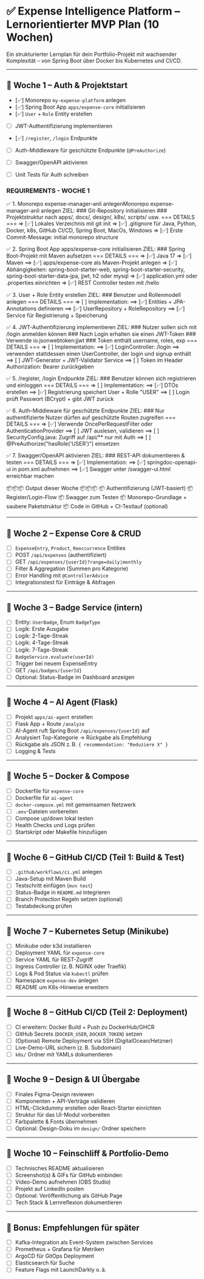 
# ✅ Expense Intelligence Platform – Lernorientierter MVP Plan (10 Wochen)

Ein strukturierter Lernplan für dein Portfolio-Projekt mit wachsender Komplexität – von Spring Boot über Docker bis Kubernetes und CI/CD.

---------------------------------------------------------------------------------------------------------------------------------------------------------

## 📅 Woche 1 – Auth & Projektstart

- [✅] Monorepo `my-expense-platform` anlegen
- [✅] Spring Boot App `apps/expense-core` initialisieren
- [✅] `User` + `Role` Entity erstellen
- [ ] JWT-Authentifizierung implementieren
- [✅] `/register`, `/login` Endpunkte
- [ ] Auth-Middleware für geschützte Endpunkte (`@PreAuthorize`)
- [ ] Swagger/OpenAPI aktivieren
- [ ] Unit Tests für Auth schreiben


### REQUIREMENTS - WOCHE 1 
✅ 1. Monorepo expense-manager-anli anlegenMonorepo expense-manager-anli anlegen
    ZIEL:
    ### Git-Repository initialisieren
    ### Projektstruktur nach apps/, docs/, design/, k8s/, scripts/ usw.
        === DETAILS ===
        => [✅] Lokales Verzeichnis mit git init
        => [✅] .gitignore für Java, Python, Docker, k8s, GitHub CI/CD, Spring Boot, MacOs, Windows
        => [✅] Erste Commit-Message: initial monorepo structure

✅ 2. Spring Boot App apps/expense-core initialisieren
    ZIEL:
    ### Spring Boot-Projekt mit Maven aufsetzen
    === DETAILS ===
        => [✅] Java 17
        => [✅] Maven
            ==> [✅] apps/expense-core als Maven-Projekt anlegen
        => [✅] Abhängigkeiten: spring-boot-starter-web, spring-boot-starter-security, spring-boot-starter-data-jpa, jjwt, h2 oder mysql
        => [✅] application.yml oder .properties einrichten
        => [✅] REST Controller testen mit /hello


 ✅ 3. User + Role Entity erstellen
    ZIEL:
    ### Benutzer und Rollenmodell anlegen
    === DETAILS ===
        => [ ] Implementation:
            ==> [✅] Entities + JPA-Annotations definieren
            ==> [✅] UserRepository + RoleRepository
            ==> [✅] Service für Registrierung + Speicherung

 ✅ 4. JWT-Authentifizierung implementieren
    ZIEL:
    ### Nutzer sollen sich mit /login anmelden können
    ### Nach Login erhalten sie einen JWT-Token
    ### Verwende io.jsonwebtoken:jjwt
    ### Token enthält username, roles, exp
    === DETAILS ===
    => [ ] Implementation:
        ==> [✅] LoginController: /login ==> verwenden stattdessen einen UserController, der login und signup enthält
        ==> [ ] JWT-Generator + JWT-Validator Service
        ==> [ ] Token im Header Authorization: Bearer <token> zurückgeben


 ✅ 5. /register, /login Endpunkte
    ZIEL:
    ### Benutzer können sich registrieren und einloggen
    === DETAILS ===
    => [ ] Implementation: 
        ==> [✅] DTOs erstellen
        ==> [✅] Registrierung speichert User + Rolle "USER"
        ==> [ ] Login prüft Passwort (BCrypt) + gibt JWT zurück

 ✅ 6. Auth-Middleware für geschützte Endpunkte
    ZIEL:
    ### Nur authentifizierte Nutzer dürfen auf geschützte Routen zugreifen
    === DETAILS ===
    => [✅] Verwende OncePerRequestFilter oder AuthenticationProvider
        ==> [ ] JWT auslesen, validieren
        ==> [ ] SecurityConfig.java: Zugriff auf /api/** nur mit Auth
        ==> [ ] @PreAuthorize("hasRole('USER')") einsetzen

 ✅ 7. Swagger/OpenAPI aktivieren
    ZIEL:
    ### REST-API dokumentieren & testen
    === DETAILS ===
    => [✅] Implementation:
        ==> [✅] springdoc-openapi-ui in pom.xml aufnehmen
        ==> [✅]  Swagger unter /swagger-ui.html erreichbar machen



 📦📦📦 Output dieser Woche 📦📦📦
    📦 Authentifizierung (JWT-basiert)
    📦 Register/Login-Flow
    📦 Swagger zum Testen
    📦 Monorepo-Grundlage + saubere Paketstruktur
    📦 Code in GitHub + CI-Testlauf (optional)
    
---------------------------------------------------------------------------------------------------------------------------------------------------------

## 📅 Woche 2 – Expense Core & CRUD

- [ ] `ExpenseEntry`, `Product`, `Reoccurrence` Entities
- [ ] POST `/api/expenses` (authentifiziert)
- [ ] GET `/api/expenses/{userId}?range=daily|monthly`
- [ ] Filter & Aggregation (Summen pro Kategorie)
- [ ] Error Handling mit `@ControllerAdvice`
- [ ] Integrationstest für Einträge & Abfragen

---------------------------------------------------------------------------------------------------------------------------------------------------------

## 📅 Woche 3 – Badge Service (intern)

- [ ] Entity: `UserBadge`, Enum `BadgeType`
- [ ] Logik: Erste Ausgabe
- [ ] Logik: 2-Tage-Streak
- [ ] Logik: 4-Tage-Streak
- [ ] Logik: 7-Tage-Streak
- [ ] `BadgeService.evaluate(userId)`
- [ ] Trigger bei neuem ExpenseEntry
- [ ] GET `/api/badges/{userId}`
- [ ] Optional: Status-Badge im Dashboard anzeigen

---------------------------------------------------------------------------------------------------------------------------------------------------------

## 📅 Woche 4 – AI Agent (Flask)

- [ ] Projekt `apps/ai-agent` erstellen
- [ ] Flask App + Route `/analyze`
- [ ] AI-Agent ruft Spring Boot `/api/expenses/{userId}` auf
- [ ] Analysiert Top-Kategorie → Rückgabe als Empfehlung
- [ ] Rückgabe als JSON z. B. `{ recommendation: "Reduziere X" }`
- [ ] Logging & Tests

---------------------------------------------------------------------------------------------------------------------------------------------------------

## 📅 Woche 5 – Docker & Compose

- [ ] Dockerfile für `expense-core`
- [ ] Dockerfile für `ai-agent`
- [ ] `docker-compose.yml` mit gemeinsamen Netzwerk
- [ ] `.env`-Dateien vorbereiten
- [ ] Compose up/down lokal testen
- [ ] Health Checks und Logs prüfen
- [ ] Startskript oder Makefile hinzufügen

---------------------------------------------------------------------------------------------------------------------------------------------------------

## 📅 Woche 6 – GitHub CI/CD (Teil 1: Build & Test)

- [ ] `.github/workflows/ci.yml` anlegen
- [ ] Java-Setup mit Maven Build
- [ ] Testschritt einfügen (`mvn test`)
- [ ] Status-Badge in `README.md` integrieren
- [ ] Branch Protection Regeln setzen (optional)
- [ ] Testabdeckung prüfen

---------------------------------------------------------------------------------------------------------------------------------------------------------

## 📅 Woche 7 – Kubernetes Setup (Minikube)

- [ ] Minikube oder k3d installieren
- [ ] Deployment YAML für `expense-core`
- [ ] Service YAML für REST-Zugriff
- [ ] Ingress Controller (z. B. NGINX oder Traefik)
- [ ] Logs & Pod Status via `kubectl` prüfen
- [ ] Namespace `expense-dev` anlegen
- [ ] README um K8s-Hinweise erweitern

---------------------------------------------------------------------------------------------------------------------------------------------------------

## 📅 Woche 8 – GitHub CI/CD (Teil 2: Deployment)

- [ ] CI erweitern: Docker Build + Push zu DockerHub/GHCR
- [ ] GitHub Secrets (`DOCKER_USER`, `DOCKER_TOKEN`) setzen
- [ ] (Optional) Remote Deployment via SSH (DigitalOcean/Hetzner)
- [ ] Live-Demo-URL sichern (z. B. Subdomain)
- [ ] `k8s/` Ordner mit YAMLs dokumentieren

---

## 📅 Woche 9 – Design & UI Übergabe

- [ ] Finales Figma-Design reviewen
- [ ] Komponenten + API-Verträge validieren
- [ ] HTML-Clickdummy erstellen oder React-Starter einrichten
- [ ] Struktur für das UI-Modul vorbereiten
- [ ] Farbpalette & Fonts übernehmen
- [ ] Optional: Design-Doku im `design/` Ordner speichern

---------------------------------------------------------------------------------------------------------------------------------------------------------

## 📅 Woche 10 – Feinschliff & Portfolio-Demo

- [ ] Technisches README aktualisieren
- [ ] Screenshot(s) & GIFs für GitHub einbinden
- [ ] Video-Demo aufnehmen (OBS Studio)
- [ ] Projekt auf LinkedIn posten
- [ ] Optional: Veröffentlichung als GitHub Page
- [ ] Tech Stack & Lernreflexion dokumentieren

---------------------------------------------------------------------------------------------------------------------------------------------------------

## 📘 Bonus: Empfehlungen für später

- [ ] Kafka-Integration als Event-System zwischen Services
- [ ] Prometheus + Grafana für Metriken
- [ ] ArgoCD für GitOps Deployment
- [ ] Elasticsearch für Suche
- [ ] Feature Flags mit LaunchDarkly o. ä.
